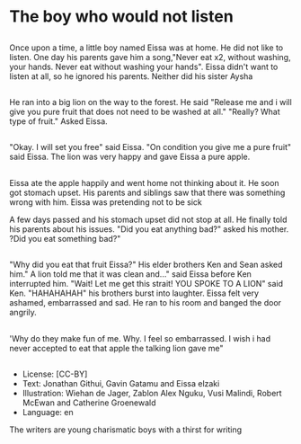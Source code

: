 # The boy who would not listen

##
Once upon a time, a little boy named Eissa was at
home. He did not like to listen. One day his parents
gave him a song,"Never eat x2, without washing,
your hands. Never eat without washing your hands".
Eissa didn't want to listen at all, so he ignored his
parents. Neither did his sister Aysha

##
He ran into a big lion on the way to the forest. He said "Release me and i will give you pure
fruit that does not need to be washed at all." "Really? What type of fruit." Asked Eissa.

##
"Okay. I will set you free" said Eissa. "On condition you give me a pure fruit" said Eissa. The
lion was very happy and gave Eissa a pure apple.

##
Eissa ate the apple happily and
went home not thinking about it. He
soon got stomach upset. His
parents and siblings saw that there
was something wrong with him.
Eissa was pretending not to be sick

A few days passed and his stomach
upset did not stop at all. He finally
told his parents about his issues.
"Did you eat anything bad?" asked
his mother. ?Did you eat something
bad?"

##
"Why did you eat that fruit Eissa?" His elder brothers
Ken and Sean asked him." A lion told me that it was
clean and..." said Eissa before Ken interrupted him.
"Wait! Let me get this strait! YOU SPOKE TO A LION"
said Ken. "HAHAHAHAH" his brothers burst into
laughter. Eissa felt very ashamed, embarrassed and
sad. He ran to his room and banged the door angrily.

##
'Why do they make fun of me. Why.
I feel so embarrassed. I wish i had
never accepted to eat that apple
the talking lion gave me"

##
* License: [CC-BY]
* Text: Jonathan Githui, Gavin Gatamu and Eissa elzaki
* Illustration: Wiehan de Jager, Zablon Alex Nguku, Vusi
Malindi, Robert McEwan and Catherine Groenewald
* Language: en

The writers are young charismatic boys with a thirst for writing

